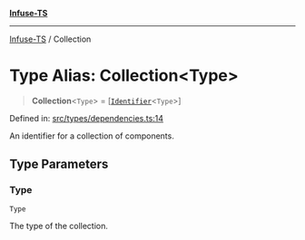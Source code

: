[**Infuse-TS**](../README.md)

***

[Infuse-TS](../README.md) / Collection

# Type Alias: Collection\<Type\>

> **Collection**\<`Type`\> = \[[`Identifier`](Identifier.md)\<`Type`\>\]

Defined in: [src/types/dependencies.ts:14](https://github.com/D-Kay6/Infuse-TS/blob/62073e25b5ddbed6e970ac28f7ccfdc3169d3eec/src/types/dependencies.ts#L14)

An identifier for a collection of components.

## Type Parameters

### Type

`Type`

The type of the collection.
